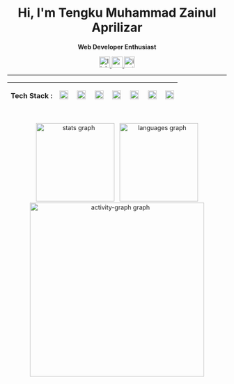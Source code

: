 <h1 align="center"><b>Hi, I'm Tengku Muhammad Zainul Aprilizar</b></h1>

<p align="center"><b>Web Developer Enthusiast</b></p>

<div align="center">
  <a href="https://www.linkedin.com/in/tengkuzainull/" target="_blank">
    <img src="https://img.shields.io/static/v1?message=LinkedIn&logo=linkedin&label=&color=0077B5&logoColor=White&labelColor=&style=for-the-badge" height="25" alt="linkedin logo"  />
  </a>
  <a href="mailto:tengkumzainul@gmail.com" target="_blank">
    <img src="https://img.shields.io/static/v1?message=Gmail&logo=gmail&label=&color=D14836&logoColor=white&labelColor=&style=for-the-badge" height="25" alt="gmail logo"  />
  </a>
  <a href="https://www.instagram.com/tengkumz_" target="_blank">
    <img src="https://img.shields.io/static/v1?message=Instagram&logo=instagram&label=&color=E4405F&logoColor=white&labelColor=&style=for-the-badge" height="25" alt="instagram logo"  />
  </a>
</div>
<hr/>
<table>
  <thead border="0" width="100%">
    <tr>
      <th>
        <p><b>Tech Stack :</b></p>
      </th>
      <th>
        <img src="https://cdn.simpleicons.org/html5/E34F26" height="20" alt="html5 logo" />
        <img width="12" />
        <img src="https://cdn.simpleicons.org/css3/1572B6" height="20" alt="css3 logo" />
        <img width="12" />
        <img src="https://cdn.simpleicons.org/javascript/F7DF1E" height="20" alt="javascript logo" />
        <img width="12" />
        <img src="https://cdn.simpleicons.org/php/777BB4" height="20" alt="php logo" />
        <img width="12" />
        <img src="https://cdn.simpleicons.org/laravel/FF2D20" height="20" alt="laravel logo" />
        <img width="12" />
        <img src="https://cdn.simpleicons.org/react/61DAFB" height="20" alt="react logo" />
        <img width="12" />
        <img src="https://cdn.simpleicons.org/mysql/4479A1" height="20" alt="mysql logo" />
      </th>
    </tr>
  </thead>
</table>

<br/>

<div align="center">
  <img src="https://github-readme-stats.vercel.app/api?username=tengkuzainul&hide_title=false&hide_rank=false&show_icons=true&include_all_commits=true&count_private=true&disable_animations=false&theme=nightowl&locale=en&hide_border=false&order=1" height="180" alt="stats graph" /> &nbsp;
  <img src="https://github-readme-stats.vercel.app/api/top-langs?username=tengkuzainul&locale=en&hide_title=false&layout=compact&card_width=320&langs_count=5&theme=nightowl&hide_border=false&order=2" height="180" alt="languages graph" />
   <br>
  <img src="https://github-readme-activity-graph.vercel.app/graph?username=tengkuzainul&radius=16&theme=nightowl&area=true&order=5" height="400" alt="activity-graph graph"  />
</div>

